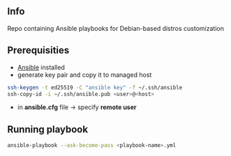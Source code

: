 ## Info
Repo containing Ansible playbooks for Debian-based distros customization 

## Prerequisities
- [Ansible](https://docs.ansible.com/ansible/latest/installation_guide/intro_installation.html) installed
- generate key pair and copy it to managed host
```sh
ssh-keygen -t ed25519 -C "ansible key" -f ~/.ssh/ansible
ssh-copy-id -i ~/.ssh/ansible.pub <user>@<host>
```
- in **ansible.cfg** file -> specify **remote user**

## Running playbook
```sh
ansible-playbook --ask-become-pass <playbook-name>.yml
```